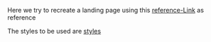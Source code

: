 Here we try to recreate a landing page using this [reference-Link](./Images/landing-page-template.png) as reference 

The styles to be used are [styles](./Images/landing-page-styles.png)